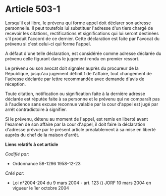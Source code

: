 # Article 503-1

Lorsqu'il est libre, le prévenu qui forme appel doit déclarer son adresse personnelle. Il peut toutefois lui substituer
l'adresse d'un tiers chargé de recevoir les citations, rectifications et significations qui lui seront destinées s'il produit
l'accord de ce dernier. Cette déclaration est faite par l'avocat du prévenu si c'est celui-ci qui forme l'appel.

A défaut d'une telle déclaration, est considérée comme adresse déclarée du prévenu celle figurant dans le jugement rendu en
premier ressort.

Le prévenu ou son avocat doit signaler auprès du procureur de la République, jusqu'au jugement définitif de l'affaire, tout
changement de l'adresse déclarée par lettre recommandée avec demande d'avis de réception.

Toute citation, notification ou signification faite à la dernière adresse déclarée est réputée faite à sa personne et le
prévenu qui ne comparaît pas à l'audience sans excuse reconnue valable par la cour d'appel est jugé par arrêt contradictoire
à signifier.

Si le prévenu, détenu au moment de l'appel, est remis en liberté avant l'examen de son affaire par la cour d'appel, il doit
faire la déclaration d'adresse prévue par le présent article préalablement à sa mise en liberté auprès du chef de la maison
d'arrêt.

**Liens relatifs à cet article**

_Codifié par_:

  - Ordonnance 58-1296 1958-12-23

_Créé par_:

  - Loi n°2004-204 du 9 mars 2004 - art. 123 () JORF 10 mars 2004 en vigueur le 1er octobre 2004
